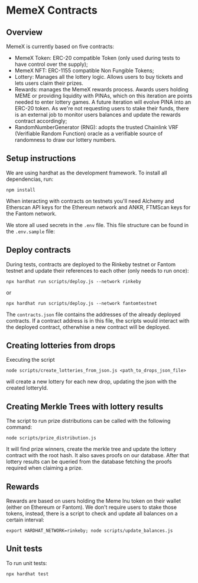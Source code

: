 # MemeX Contracts

## Overview

MemeX is currently based on five contracts:

* MemeX Token: ERC-20 compatible Token (only used during tests to have control over the supply);
* MemeX NFT: ERC-1155 compatible Non Fungible Tokens;
* Lottery: Manages all the lottery logic. Allows users to buy tickets and lets users claim their prizes.
* Rewards: manages the MemeX rewards process. Awards users holding MEME or providing liquidity with PINAs, which on this iteration are points needed to enter lottery games. A future iteration will evolve PINA into an ERC-20 token. As we're not requesting users to stake their funds, there is an external job to monitor users balances and update the rewards contract accordingly;
* RandomNumberGenerator (RNG): adopts the trusted Chainlink VRF (Verifiable Random Function) oracle as a verifiable source of randomness to draw our lottery numbers.

## Setup instructions

We are using hardhat as the development framework.
To install all dependencias, run:
```
npm install
```

When interacting with contracts on testnets you'll need Alchemy and Etherscan API keys for the Ethereum network and ANKR, FTMScan keys for the Fantom network.

We store all used secrets in the `.env` file. This file structure can be found in the `.env.sample` file:

## Deploy contracts

During tests, contracts are deployed to the Rinkeby testnet or Fantom testnet and update their references to each other (only needs to run once):

`npx hardhat run scripts/deploy.js --network rinkeby`

or 

`npx hardhat run scripts/deploy.js --network fantomtestnet`


The `contracts.json` file contains the addresses of the already deployed contracts. If a contract address is in this file, the scripts would interact with the deployed contract, otherwhise a new contract will be deployed.

## Creating lotteries from drops

Executing the script

`node scripts/create_lotteries_from_json.js <path_to_drops_json_file>`

will create a new lottery for each new drop, updating the json with the created lotteryId.

## Creating Merkle Trees with lottery results

The script to run prize distributions can be called with the following command:

`node scripts/prize_distribution.js`

It will find prize winners, create the merkle tree and update the lottery contract with the root hash. It also saves proofs on our database. After that lottery results can be queried from the database fetching the proofs required when claiming a prize.

## Rewards

Rewards are based on users holding the Meme Inu token on their wallet (either on Ethereum or Fantom). We don't require users to stake those tokens, instead, there is a script to check and update all balances on a certain interval:

`export HARDHAT_NETWORK=rinkeby; node scripts/update_balances.js`


## Unit tests

To run unit tests:

`npx hardhat test`
